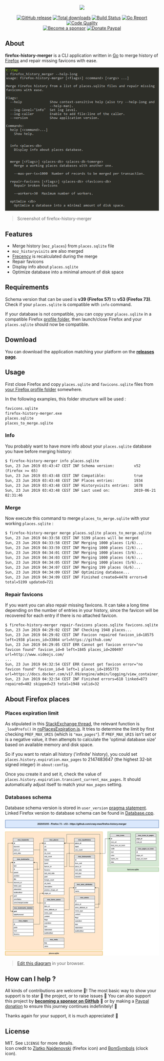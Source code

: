 <p align="center"><a href="https://github.com/crazy-max/firefox-history-merger" target="_blank"><img width="100"src="https://raw.githubusercontent.com/crazy-max/firefox-history-merger/master/.res/firefox-history-merger.png"></a></p>

<p align="center">
  <a href="https://github.com/crazy-max/firefox-history-merger/releases/latest"><img src="https://img.shields.io/github/release/crazy-max/firefox-history-merger.svg?style=flat-square" alt="GitHub release"></a>
  <a href="https://github.com/crazy-max/firefox-history-merger/releases/latest"><img src="https://img.shields.io/github/downloads/crazy-max/firefox-history-merger/total.svg?style=flat-square" alt="Total downloads"></a>
  <a href="https://github.com/crazy-max/firefox-history-merger/actions"><img src="https://github.com/crazy-max/firefox-history-merger/workflows/build/badge.svg" alt="Build Status"></a>
  <a href="https://goreportcard.com/report/github.com/crazy-max/firefox-history-merger"><img src="https://goreportcard.com/badge/github.com/crazy-max/firefox-history-merger?style=flat-square" alt="Go Report"></a>
  <a href="https://www.codacy.com/app/crazy-max/firefox-history-merger"><img src="https://img.shields.io/codacy/grade/85a6dc4ddaf14aeba2c4f1876126d785.svg?style=flat-square" alt="Code Quality"></a>
  <br /><a href="https://github.com/sponsors/crazy-max"><img src="https://img.shields.io/badge/sponsor-crazy--max-181717.svg?logo=github&style=flat-square" alt="Become a sponsor"></a>
  <a href="https://www.paypal.me/crazyws"><img src="https://img.shields.io/badge/donate-paypal-00457c.svg?logo=paypal&style=flat-square" alt="Donate Paypal"></a>
</p>

## About

**firefox-history-merger** is a CLI application written in [Go](https://golang.org/) to merge history of [Firefox](https://www.mozilla.org/en-US/firefox/) and repair missing favicons with ease.

![](.res/screenshot.png)
> Screenshot of firefox-history-merger

## Features

* Merge history (`moz_places`) from `places.sqlite` file
* `moz_historyvisits` are also merged
* [Frecency](https://developer.mozilla.org/en-US/docs/Mozilla/Tech/Places/Frecency_algorithm) is recalculated during the merge
* Repair favicons
* Display info about `places.sqlite`
* Optimize database into a minimal amount of disk space

## Requirements

Schema version that can be used is **v39 (Firefox 57)** to **v53 (Firefox 73)**. Check if your `places.sqlite` is compatible with `info` command.

If your database is not compatible, you can copy your `places.sqlite` in a compatible Firefox [profile folder](https://support.mozilla.org/en-US/kb/profiles-where-firefox-stores-user-data), then launch/close Firefox and your `places.sqlite` should now be compatible. 

## Download

You can download the application matching your platform on the [**releases page**](https://github.com/crazy-max/firefox-history-merger/releases/latest).

## Usage

First close Firefox and copy `places.sqlite` and `favicons.sqlite` files from [your Firefox profile folder](https://support.mozilla.org/en-US/kb/profiles-where-firefox-stores-user-data) somewhere.

In the following examples, this folder structure will be used :

```
favicons.sqlite
firefox-history-merger.exe
places.sqlite
places_to_merge.sqlite
```

### Info

You probably want to have more info about your `places.sqlite` database you have before merging history:

```
$ firefox-history-merger info places.sqlite
Sun, 23 Jun 2019 03:43:47 CEST INF Schema version:         v52 (Firefox >= 65)
Sun, 23 Jun 2019 03:43:48 CEST INF Compatible:             true
Sun, 23 Jun 2019 03:43:48 CEST INF Places entries:         1934
Sun, 23 Jun 2019 03:43:48 CEST INF Historyvisits entries:  1678
Sun, 23 Jun 2019 03:43:48 CEST INF Last used on:           2019-06-21 02:31:46
```

### Merge

Now execute this command to merge `places_to_merge.sqlite` with your working `places.sqlite` :

```
$ firefox-history-merger merge places.sqlite places_to_merge.sqlite
Sun, 23 Jun 2019 04:33:58 CEST INF 5199 places will be merged
Sun, 23 Jun 2019 04:33:58 CEST INF Merging 1000 places (1/6)...
Sun, 23 Jun 2019 04:33:59 CEST INF Merging 1000 places (2/6)...
Sun, 23 Jun 2019 04:34:01 CEST INF Merging 1000 places (3/6)...
Sun, 23 Jun 2019 04:34:03 CEST INF Merging 1000 places (4/6)...
Sun, 23 Jun 2019 04:34:05 CEST INF Merging 1000 places (5/6)...
Sun, 23 Jun 2019 04:34:07 CEST INF Merging 199 places (6/6)...
Sun, 23 Jun 2019 04:34:09 CEST INF Optimizing database...
Sun, 23 Jun 2019 04:34:09 CEST INF Finished created=4478 errors=0 total=5199 updated=721
```

### Repair favicons

If you want you can also repair missing favicons. It can take a long time depending on the number of entries in your history, since the favicon will be recovered for each entry if there is no attached favicon.

```
$ firefox-history-merger repair-favicons places.sqlite favicons.sqlite
Sun, 23 Jun 2019 04:29:02 CEST INF Checking 1948 places...
Sun, 23 Jun 2019 04:29:02 CEST INF Favicon repaired favicon_id=18575 left=1938 places_id=33864 url=https://github.com/
Sun, 23 Jun 2019 04:29:05 CEST ERR Cannot get favicon error="no favicon found" favicon_id=0 left=1845 places_id=200497 url=http://www.videojs.com/
...
Sun, 23 Jun 2019 04:32:54 CEST ERR Cannot get favicon error="no favicon found" favicon_id=0 left=1 places_id=1955773 url=https://docs.docker.com/v17.09/engine/admin/logging/view_container_logs/
Sun, 23 Jun 2019 04:32:54 CEST INF Finished errors=618 linked=873 repaired=402 skipped=23 total=1948 valid=32
```

## About Firefox places

### Places expiration limit

As stipulated in this [StackExchange thread](https://superuser.com/questions/895302/how-do-i-set-max-browsing-history-size/995459#995459), the relevant function is `_loadPrefs()` in [nsPlacesExpiration.js](https://dxr.mozilla.org/mozilla-central/source/toolkit/components/places/nsPlacesExpiration.js#714). It tries to determine the limit by first checking `PREF_MAX_URIS` (which is `"max_pages"`). If `PREF_MAX_URIS` isn't set or is a negative value, it then attempts to calculate the 'optimal database size' based on available memory and disk space.

So if you want to retain all history ('infinite' history), you could set `places.history.expiration.max_pages` to 2147483647 (the highest 32-bit signed integer) in `about:config`.

Once you create it and set it, check the value of `places.history.expiration.transient_current_max_pages`. It should automatically adjust itself to match your `max_pages` setting. 

### Databases schema

Database schema version is stored in `user_version` [pragma statement](https://sqlite.org/pragma.html). Linked Firefox version to database schema can be found in [Database.cpp](https://dxr.mozilla.org/mozilla-central/source/toolkit/components/places/Database.cpp#993).

![Firefox v53 database schema](.res/schemas/v53.png)
> [Edit this diagram](https://www.draw.io/?title=firefox_v53.png&url=https%3A%2F%2Fraw.githubusercontent.com%2Fcrazy-max%2Ffirefox-history-merger%2Fmaster%2F.res%2Fschemas%2Fv53.png%3Ft%3D0) in your browser. 

## How can I help ?

All kinds of contributions are welcome :raised_hands:! The most basic way to show your support is to star :star2: the project, or to raise issues :speech_balloon: You can also support this project by [**becoming a sponsor on GitHub**](https://github.com/sponsors/crazy-max) :clap: or by making a [Paypal donation](https://www.paypal.me/crazyws) to ensure this journey continues indefinitely! :rocket:

Thanks again for your support, it is much appreciated! :pray:

## License

MIT. See `LICENSE` for more details.<br />
Icon credit to [Zlatko Najdenovski](http://pixelbazaar.com/) (firefox icon) and [BomSymbols](https://creativemarket.com/BomSymbols) (clock icon).
